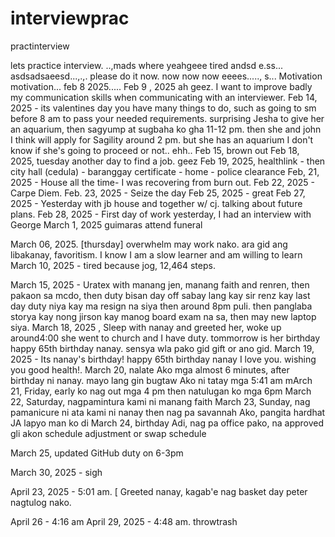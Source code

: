 # interviewprac
practinterview

lets practice interview.
..,mads where 
yeahgeee tired andsd
e.ss...
asdsadsaeesd...,.,.
please do it now. now now now eeees.....,
s...
Motivation motivation...
feb 8 2025.....
Feb 9 , 2025 ah geez. I want to improve badly my communication skills when communicating with an interviewer.
Feb 14, 2025 - its valentines day you have many things to do, such as going to sm before 8 am to pass your needed requirements. surprising Jesha to give her an aquarium, then sagyump at sugbaha ko gha 11-12 pm. then she and john I think will apply for Sagility around 2 pm. but she has an aquarium I don't know if she's going to proceed or not..
ehh..
Feb 15, brown out
Feb 18, 2025, tuesday another day to find a job. geez
Feb 19, 2025, healthlink - then city hall (cedula) - baranggay certificate - home - police clearance 
Feb, 21, 2025 - House all the time- I was recovering from burn out.
Feb 22, 2025 - Carpe Diem.
Feb. 23, 2025 - Seize the day
Feb 25, 2025 - great
Feb 27, 2025 - Yesterday with jb house and together w/ cj. talking about future plans.
Feb 28, 2025 - First day of work yesterday, I had an interview with George
March 1, 2025 guimaras attend funeral

March 06, 2025. [thursday] overwhelm may work nako. ara gid ang libakanay, favoritism. I know I am a slow learner and am willing to learn 
March 10, 2025 - tired because jog, 12,464 steps.

March 15, 2025 - Uratex with manang jen, manang faith and renren, then pakaon sa mcdo, then duty bisan day off sabay lang kay sir renz kay last day duty niya kay ma resign na siya then around 8pm puli. then panglaba storya kay nong jirson kay manog board exam na sa, then may new laptop siya.
March 18, 2025 , Sleep with nanay and greeted her, woke up around4:00 she went to church and I have duty. tommorrow is her birthday happy 65th birthday nanay. sensya wla pako gid gift or ano gid.
March 19, 2025 - Its nanay's birthday! happy 65th birthday nanay I love you. wishing you good health!.
March 20, nalate Ako mga almost 6 minutes, after birthday ni nanay. mayo lang gin bugtaw Ako ni tatay mga 5:41 am
mArch 21, Friday, early ko nag out mga 4 pm then natulugan ko mga 6pm
March 22, Saturday, nagpamintura kami ni manang faith 
March 23, Sunday, nag pamanicure ni ata kami ni nanay then nag pa savannah Ako, pangita hardhat JA lapyo man ko di
March 24, birthday Adi, nag pa office pako, na approved gli akon schedule adjustment or swap schedule

March 25, updated GitHub duty on 6-3pm


March 30, 2025 - sigh

April 23, 2025 - 5:01 am. [ Greeted nanay, kagab'e nag basket day peter nagtulog nako.

April 26 - 4:16 am
April 29, 2025 - 4:48 am. throwtrash 

